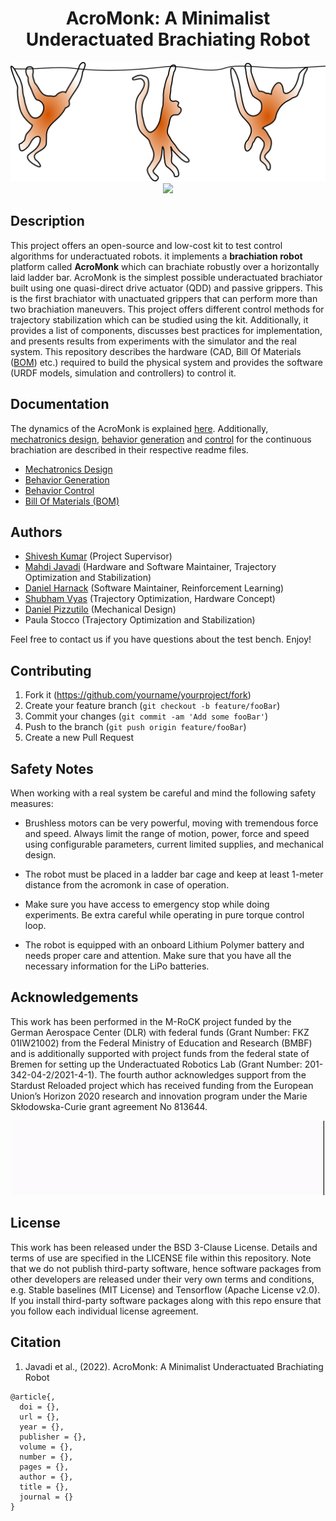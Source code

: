 <div align="center">

# AcroMonk: A Minimalist Underactuated Brachiating Robot
</div>

<div align="center">
<img width="605" src="hardware/images/poster_new.png" />
</div>


<div align="center">
<img width="605" src="hardware/images/5x-tvlqr.gif" />
</div>

## Description
This project offers an open-source and low-cost kit to test control algorithms 
for underactuated robots. 
it implements a **brachiation robot** platform called **AcroMonk** which 
can brachiate robustly over a horizontally laid ladder bar. AcroMonk is 
the simplest possible underactuated brachiator built using one quasi-direct 
drive actuator (QDD) and passive grippers. This is the first brachiator with 
unactuated grippers that can perform more than two brachiation maneuvers. 
This project offers different control methods for trajectory stabilization 
which can be studied using the kit. Additionally, it provides a list of 
components, discusses best practices for implementation, and presents results 
from experiments with the simulator and the real system. This repository 
describes the hardware (CAD, Bill Of Materials ([BOM](hardware/bills-of-materials.md)) etc.) required to build 
the physical system and provides the software (URDF models, simulation and controllers) to control it.


## Documentation

The dynamics of the AcroMonk is explained [here](hardware/acrm-equations.md). Additionally, [mechatronics design](hardware/testbench-description.md), [behavior generation](software/python/simulation/behavior_generation/README.md) and [control](software/python/simulation/behavior_control/README.md) for the continuous brachiation are described in their respective readme files.

* [Mechatronics Design](hardware/testbench-description.md)
* [Behavior Generation](software/python/simulation/behavior_generation/README.md)
* [Behavior Control](software/python/simulation/behavior_control/README.md)
* [Bill Of Materials (BOM)](hardware/bills-of-materials.md)

## Authors #

* [Shivesh Kumar](https://robotik.dfki-bremen.de/en/about-us/staff/shku02.html) (Project Supervisor)
* [Mahdi Javadi](https://robotik.dfki-bremen.de/en/about-us/staff/maja04/) (Hardware and Software Maintainer, Trajectory Optimization and Stabilization)
* [Daniel Harnack](https://robotik.dfki-bremen.de/en/about-us/staff/daha03.html) (Software Maintainer, Reinforcement Learning)
* [Shubham Vyas](https://robotik.dfki-bremen.de/en/about-us/staff/shvy01/) (Trajectory Optimization, Hardware Concept)
* [Daniel Pizzutilo](https://robotik.dfki-bremen.de/de/ueber-uns/mitarbeiter/dapi01.html) (Mechanical Design)
* Paula Stocco (Trajectory Optimization and Stabilization)

Feel free to contact us if you have questions about the test bench. Enjoy!

## Contributing

1. Fork it (<https://github.com/yourname/yourproject/fork>)
2. Create your feature branch (`git checkout -b feature/fooBar`)
3. Commit your changes (`git commit -am 'Add some fooBar'`)
4. Push to the branch (`git push origin feature/fooBar`)
5. Create a new Pull Request


## Safety Notes #

When working with a real system be careful and mind the following safety measures:

* Brushless motors can be very powerful, moving with tremendous force and speed. Always limit the range of motion, power, force and speed using configurable parameters, current limited supplies, and mechanical design.

* The robot must be placed in a ladder bar cage and keep at least 1-meter distance from the acromonk in case of operation.  

* Make sure you have access to emergency stop while doing experiments. Be extra careful while operating in pure torque control loop.

* The robot is equipped with an onboard Lithium Polymer battery and needs proper care and attention. Make sure that you have all the necessary information for the LiPo batteries.

## Acknowledgements #
This work has been performed in the M-RoCK project funded by the
German Aerospace Center (DLR) with federal funds (Grant Number: FKZ 01IW21002)
from the Federal Ministry of Education and Research (BMBF) and is additionally
supported with project funds from the federal state of Bremen for setting up
the Underactuated Robotics Lab (Grant Number: 201-342-04-2/2021-4-1). The fourth author acknowledges support from the Stardust Reloaded project which has received funding from the European Union’s Horizon 2020 research and innovation program under the Marie Skłodowska-Curie grant agreement No 813644.
<div align="center">
<img width="500" src="hardware/images/Logo_Underactuated_Lab.gif" />
</div>

## License

This work has been released under the BSD 3-Clause License. Details and terms of use are specified in the LICENSE file within this repository. Note that we do not publish third-party software, hence software packages from other developers are released under their very own terms and conditions, e.g. Stable baselines (MIT License) and Tensorflow (Apache License v2.0). If you install third-party software packages along with this repo ensure  that you follow each individual license agreement.   

## Citation

1. Javadi et al., (2022). AcroMonk: A Minimalist Underactuated Brachiating Robot
```
@article{,
  doi = {},
  url = {},
  year = {},
  publisher = {},
  volume = {},
  number = {},
  pages = {},
  author = {},
  title = {},
  journal = {}
}
```
